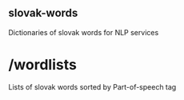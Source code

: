 ## slovak-words
Dictionaries of slovak words for NLP services

# /wordlists
Lists of slovak words sorted by Part-of-speech tag 
